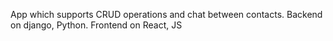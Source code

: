 App which supports CRUD operations and chat between contacts.
Backend on django, Python. 
Frontend on React, JS
